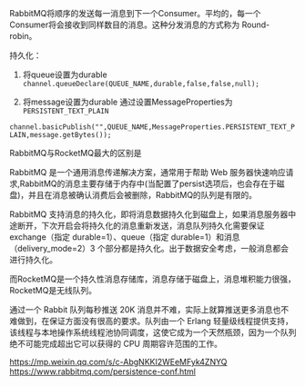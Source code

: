 RabbitMQ将顺序的发送每一消息到下一个Consumer。平均的，每一个Consumer将会接收到同样数目的消息。这种分发消息的方式称为 Round-robin。

持久化：

1. 将queue设置为durable
`channel.queueDeclare(QUEUE_NAME,durable,false,false,null);`

2. 将message设置为durable
通过设置MessageProperties为`PERSISTENT_TEXT_PLAIN`

`channel.basicPublish("",QUEUE_NAME,MessageProperties.PERSISTENT_TEXT_PLAIN,message.getBytes());`


RabbitMQ与RocketMQ最大的区别是

RabbitMQ 是一个通用消息传递解决方案，通常用于帮助 Web 服务器快速响应请求,RabbitMQ的消息主要存储于内存中(当配置了persist选项后，也会存在于磁盘)，并且在消息被确认消费后会被删除，RabbitMQ的队列是有限的。

RabbitMQ 支持消息的持久化，即将消息数据持久化到磁盘上，如果消息服务器中途断开，下次开启会将持久化的消息重新发送，消息队列持久化需要保证 exchange（指定 durable=1）、queue（指定 durable=1）和消息（delivery_mode=2）3 个部分都是持久化。出于数据安全考虑，一般消息都会进行持久化。

而RocketMQ是一个持久性消息存储库，消息存储于磁盘上，消息堆积能力很强，RocketMQ是无线队列。

通过一个 Rabbit 队列每秒推送 20K 消息并不难，实际上就算推送更多消息也不难做到，在保证方面没有很高的要求。队列由一个 Erlang 轻量级线程提供支持，该线程与本地操作系统线程池协同调度，这使它成为一个天然瓶颈，因为一个队列绝不可能完成超出它可以获得的 CPU 周期容许范围的工作。


https://mp.weixin.qq.com/s/c-AbgNKKI2WEeMFyk4ZNYQ
https://www.rabbitmq.com/persistence-conf.html
